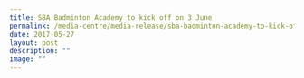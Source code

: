 ```yaml
---
title: SBA Badminton Academy to kick off on 3 June
permalink: /media-centre/media-release/sba-badminton-academy-to-kick-off-on-3-june/
date: 2017-05-27
layout: post
description: ""
image: ""
---
```


